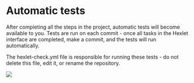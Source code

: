 # Automatic tests

After completing all the steps in the project, automatic tests will become available to you. Tests are run on each commit - once all tasks in the Hexlet interface are completed, make a commit, and the tests will run automatically.

The hexlet-check.yml file is responsible for running these tests - do not delete this file, edit it, or rename the repository.

<a href="https://codeclimate.com/github/tatianaberezina/frontend-project-44/maintainability"><img src="https://api.codeclimate.com/v1/badges/8fe47086a0803065459e/maintainability" /></a>
